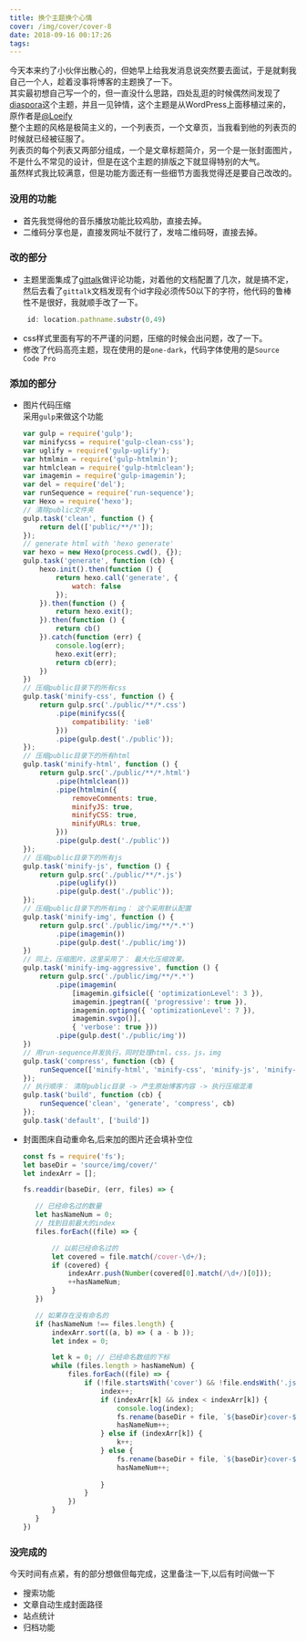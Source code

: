 ```yaml
---
title: 换个主题换个心情
cover: /img/cover/cover-8
date: 2018-09-16 00:17:26
tags:
---
```

<!--最近发生了很多的事情，人都会变，去年的这个时候也发生了很多事情，也就从那个时候开始觉得人还是把能掌握的东西牢牢地抓住比较好，一定要拥有自己的实力，不要受制于人。不过也算蛮幸运的，去年已经受到过那么大的打击，今年处理类似的事情也就游刃有余了。-->
今天本来约了小伙伴出散心的，但她早上给我发消息说突然要去面试，于是就剩我自己一个人，趁着没事将博客的主题换了一下。  
其实最初想自己写一个的，但一直没什么思路，四处乱逛的时候偶然间发现了[diaspora](https://github.com/Fechin/hexo-theme-diaspora)这个主题，并且一见钟情，这个主题是从WordPress上面移植过来的，原作者是[@Loeify](https://github.com/LoeiFy/Diaspora)  
整个主题的风格是极简主义的，一个列表页，一个文章页，当我看到他的列表页的时候就已经被征服了。  
列表页的每个列表又两部分组成，一个是文章标题简介，另一个是一张封面图片，不是什么不常见的设计，但是在这个主题的排版之下就显得特别的大气。  
虽然样式我比较满意，但是功能方面还有一些细节方面我觉得还是要自己改改的。

### 没用的功能
- 首先我觉得他的音乐播放功能比较鸡肋，直接去掉。  
- 二维码分享也是，直接发网址不就行了，发啥二维码呀，直接去掉。   
### 改的部分
- 主题里面集成了[gittalk](https://github.com/gitalk/gitalk)做评论功能，对着他的文档配置了几次，就是搞不定，然后去看了`gittalk`文档发现有个id字段必须传50以下的字符，他代码的鲁棒性不是很好，我就顺手改了一下。
    ```js
     id: location.pathname.substr(0,49)
    ```
- css样式里面有写的不严谨的问题，压缩的时候会出问题，改了一下。
- 修改了代码高亮主题，现在使用的是`one-dark`，代码字体使用的是`Source Code Pro`
### 添加的部分
- 图片代码压缩  
    采用`gulp`来做这个功能
    ```js
    var gulp = require('gulp');
    var minifycss = require('gulp-clean-css');
    var uglify = require('gulp-uglify');
    var htmlmin = require('gulp-htmlmin');
    var htmlclean = require('gulp-htmlclean');
    var imagemin = require('gulp-imagemin');
    var del = require('del');
    var runSequence = require('run-sequence');
    var Hexo = require('hexo');
    // 清除public文件夹
    gulp.task('clean', function () {
        return del(['public/**/*']);
    });
    // generate html with 'hexo generate'
    var hexo = new Hexo(process.cwd(), {});
    gulp.task('generate', function (cb) {
        hexo.init().then(function () {
            return hexo.call('generate', {
                watch: false
            });
        }).then(function () {
            return hexo.exit();
        }).then(function () {
            return cb()
        }).catch(function (err) {
            console.log(err);
            hexo.exit(err);
            return cb(err);
        })
    })
    // 压缩public目录下的所有css
    gulp.task('minify-css', function () {
        return gulp.src('./public/**/*.css')
            .pipe(minifycss({
                compatibility: 'ie8'
            }))
            .pipe(gulp.dest('./public'));
    });
    // 压缩public目录下的所有html
    gulp.task('minify-html', function () {
        return gulp.src('./public/**/*.html')
            .pipe(htmlclean())
            .pipe(htmlmin({
                removeComments: true,
                minifyJS: true,
                minifyCSS: true,
                minifyURLs: true,
            }))
            .pipe(gulp.dest('./public'))
    });
    // 压缩public目录下的所有js
    gulp.task('minify-js', function () {
        return gulp.src('./public/**/*.js')
            .pipe(uglify())
            .pipe(gulp.dest('./public'));
    });
    // 压缩public目录下的所有img： 这个采用默认配置
    gulp.task('minify-img', function () {
        return gulp.src('./public/img/**/*.*')
            .pipe(imagemin())
            .pipe(gulp.dest('./public/img'))
    })
    // 同上，压缩图片，这里采用了： 最大化压缩效果。
    gulp.task('minify-img-aggressive', function () {
        return gulp.src('./public/img/**/*.*')
            .pipe(imagemin(
                [imagemin.gifsicle({ 'optimizationLevel': 3 }),
                imagemin.jpegtran({ 'progressive': true }),
                imagemin.optipng({ 'optimizationLevel': 7 }),
                imagemin.svgo()],
                { 'verbose': true }))
            .pipe(gulp.dest('./public/img'))
    })
    // 用run-sequence并发执行，同时处理html，css，js，img
    gulp.task('compress', function (cb) {
        runSequence(['minify-html', 'minify-css', 'minify-js', 'minify-img-aggressive'], cb);
    });
    // 执行顺序： 清除public目录 -> 产生原始博客内容 -> 执行压缩混淆
    gulp.task('build', function (cb) {
        runSequence('clean', 'generate', 'compress', cb)
    });
    gulp.task('default', ['build'])
    ```
- 封面图床自动重命名,后来加的图片还会填补空位
     ```js
    const fs = require('fs');
    let baseDir = 'source/img/cover/'
    let indexArr = [];
    
    fs.readdir(baseDir, (err, files) => {
    
        // 已经命名过的数量
        let hasNameNum = 0;
        // 找到目前最大的index
        files.forEach((file) => {
    
            // 以前已经命名过的
            let covered = file.match(/cover-\d+/);
            if (covered) {
                indexArr.push(Number(covered[0].match(/\d+/)[0]));
                ++hasNameNum;
            }
        })
    
        // 如果存在没有命名的
        if (hasNameNum !== files.length) {
            indexArr.sort((a, b) => ( a - b ));
            let index = 0;
    
            let k = 0; // 已经命名数组的下标
            while (files.length > hasNameNum) {
                files.forEach((file) => {
                    if (!file.startsWith('cover') && !file.endsWith('.js')) {
                        index++;
                        if (indexArr[k] && index < indexArr[k]) {
                            console.log(index);
                            fs.rename(baseDir + file, `${baseDir}cover-${index}`, () => { });
                            hasNameNum++;
                        } else if (indexArr[k]) {
                            k++;
                        } else {
                            fs.rename(baseDir + file, `${baseDir}cover-${index}`, () => {});
                            hasNameNum++;
                        
                        }
                    }
                })
            }
        }
    })
    ```
### 没完成的
今天时间有点紧，有的部分想做但每完成，这里备注一下,以后有时间做一下
- 搜索功能
- 文章自动生成封面路径
- 站点统计
- 归档功能

